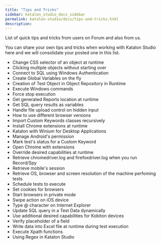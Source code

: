 ```yaml
---
title: "Tips and Tricks" 
sidebar: katalon_studio_docs_sidebar
permalink: katalon-studio/docs/tips-and-tricks.html 
description: 
---
```

List of quick tips and tricks from users on Forum and also from us.

You can share your own tips and tricks when working with Katalon Studio here and we will consolidate your posted one in this list.

*   Change CSS selector of an object at runtime
*   Clicking multiple objects without starting over
*   Connect to SQL using Windows Authentication
*   Create Global Variables on the fly
*   Creation of Test Object in Object Repository in Runtime
*   Execute Windows commands
*   Force stop execution
*   Get generated Reports location at runtime
*   Get SQL query results as variables
*   Handle file upload control on hidden input
*   How to use different browser versions
*   Import Custom Keywords classes recursively
*   Install Chrome extensions at runtime
*   Katalon with Winium for Desktop Applications
*   Manage Android's permission
*   Mark test's status for a Custom Keyword
*   Open Chrome with extensions
*   Override desired capabilities at runtime
*   Retrieve chromedriver.log and firefoxdriver.log when you run Record/Spy
*   Retrieve mobile's session
*   Retrieve OS, browser and screen resolution of the machine perfoming tests
*   Schedule tests to execute
*   Set cookies for browsers
*   Start browsers in private mode
*   Swipe action on iOS device
*   Type @ character on Internet Explorer
*   Update SQL query in a Test Data dynamically
*   Use additional desired capabilities for Kobiton devices
*   Verify placeholder of a field
*   Write data into Excel file at runtime during test execution
*   Execute Xpath functions
*   Using Regex in Katalon Studio